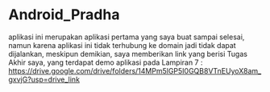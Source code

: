 # Android_Pradha
aplikasi ini merupakan aplikasi pertama yang saya buat sampai selesai, namun karena aplikasi ini tidak terhubung ke domain jadi tidak dapat dijalankan, meskipun demikian, saya memberikan link yang berisi Tugas Akhir saya, yang terdapat demo aplikasi pada Lampiran 7 :
https://drive.google.com/drive/folders/14MPm5lGP5I0GQB8VTnEUyoX8am_gxvjG?usp=drive_link

